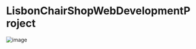 # LisbonChairShopWebDevelopmentProject
![image](https://user-images.githubusercontent.com/42832387/236183383-b5fa946b-46d5-4698-ad31-16518b9617ad.png)
